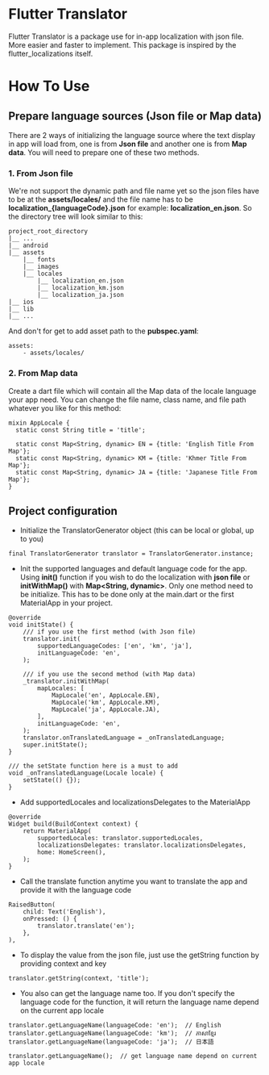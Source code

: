 # Flutter Translator
Flutter Translator is a package use for in-app localization with json file. 
More easier and faster to implement. This package is inspired by the 
flutter_localizations itself.

# How To Use

## Prepare language sources (Json file or Map data)
There are 2 ways of initializing the language source where the text display in app will load from,
one is from **Json file** and another one is from **Map data**. You will need to prepare one of
these two methods.

### 1. From Json file
We're not support the dynamic path and file name yet so the json files have to be at the 
**assets/locales/** and the file name has to be **localization_{languageCode}.json** 
for example: **localization_en.json**. So the directory tree will look similar to this:
```
project_root_directory
|__ ...
|__ android
|__ assets
    |__ fonts
    |__ images
    |__ locales
        |__ localization_en.json
        |__ localization_km.json
        |__ localization_ja.json
|__ ios
|__ lib
|__ ...
```
And don't for get to add asset path to the **pubspec.yaml**:
```
assets:
    - assets/locales/
```

### 2. From Map data
Create a dart file which will contain all the Map data of the locale language your app need.
You can change the file name, class name, and file path whatever you like for this method:
```
mixin AppLocale {
  static const String title = 'title';

  static const Map<String, dynamic> EN = {title: 'English Title From Map'};
  static const Map<String, dynamic> KM = {title: 'Khmer Title From Map'};
  static const Map<String, dynamic> JA = {title: 'Japanese Title From Map'};
}

```

## Project configuration
* Initialize the TranslatorGenerator object (this can be local or global, up to you)
```
final TranslatorGenerator translator = TranslatorGenerator.instance;
```

* Init the supported languages and default language code for the app. 
Using **init()** function if you wish to do the localization with **json file** 
or **initWithMap()** with **Map<String, dynamic>**. Only one method need to be initialize.
This has to be done only at the main.dart or the first MaterialApp in your project.
```
@override
void initState() {
    /// if you use the first method (with Json file)
    translator.init(
        supportedLanguageCodes: ['en', 'km', 'ja'],
        initLanguageCode: 'en',
    );

    /// if you use the second method (with Map data)
    _translator.initWithMap(
        mapLocales: [
            MapLocale('en', AppLocale.EN),
            MapLocale('km', AppLocale.KM),
            MapLocale('ja', AppLocale.JA),
        ],
        initLanguageCode: 'en',
    );
    translator.onTranslatedLanguage = _onTranslatedLanguage;
    super.initState();
}

/// the setState function here is a must to add
void _onTranslatedLanguage(Locale locale) {
    setState(() {});
}
```

* Add supportedLocales and localizationsDelegates to the MaterialApp
```
@override
Widget build(BuildContext context) {
    return MaterialApp(
        supportedLocales: translator.supportedLocales,
        localizationsDelegates: translator.localizationsDelegates,
        home: HomeScreen(),
    );
}
```

* Call the translate function anytime you want to translate the app and provide it with 
the language code
```
RaisedButton(
    child: Text('English'),
    onPressed: () {
        translator.translate('en');
    },
),
```

* To display the value from the json file, just use the getString function 
by providing context and key
```
translator.getString(context, 'title');
```

* You also can get the language name too. If you don't specify the language code for the function,
it will return the language name depend on the current app locale
```
translator.getLanguageName(languageCode: 'en');  // English
translator.getLanguageName(languageCode: 'km');  // ភាសាខ្មែរ
translator.getLanguageName(languageCode: 'ja');  // 日本語

translator.getLanguageName();  // get language name depend on current app locale
```
